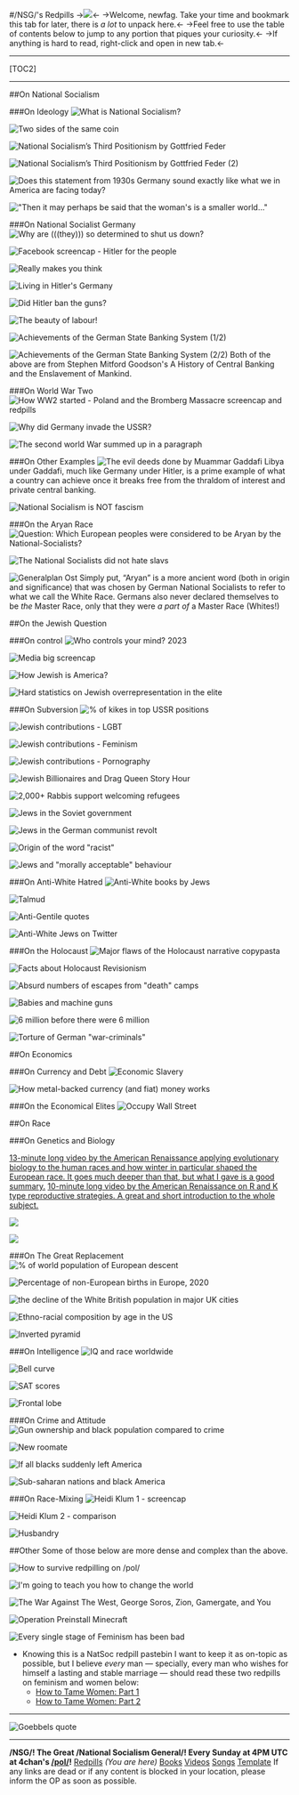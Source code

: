 #/NSG/'s Redpills
->![](https://files.catbox.moe/b0fk2p.png)<-
->Welcome, newfag. Take your time and bookmark this tab for later, there is *a lot* to unpack here.<-
->Feel free to use the table of contents below to jump to any portion that piques your curiosity.<-
->If anything is hard to read, right-click and open in new tab.<-
***
[TOC2]
***


##On National Socialism

###On Ideology
![What is National Socialism?](https://img.4plebs.org/boards/pol/image/1605/32/1605324176025.png)

![Two sides of the same coin](https://img.4plebs.org/boards/pol/image/1657/87/1657877094455.png)

![National Socialism’s Third Positionism by Gottfried Feder](https://files.catbox.moe/15lc8j.png)

![National Socialism’s Third Positionism by Gottfried Feder (2)](https://files.catbox.moe/ix2vph.png)

![Does this statement from 1930s Germany sound exactly like what we in America are facing today?](https://files.catbox.moe/w9jejc.jpg)

!["Then it may perhaps be said that the woman's is a smaller world..."](https://img.4plebs.org/boards/pol/image/1587/40/1587403549884.jpg)

###On National Socialist Germany
![Why are (((they))) so determined to shut us down?](https://img.4plebs.org/boards/pol/image/1553/69/1553696117751.jpg)

![Facebook screencap - Hitler for the people](https://img.4plebs.org/boards/pol/image/1620/40/1620409860044.jpg)

![Really makes you think](https://img.4plebs.org/boards/pol/image/1550/96/1550960185448.jpg)

![Living in Hitler's Germany](https://img.4plebs.org/boards/pol/image/1487/57/1487575752600.png)

![Did Hitler ban the guns?](https://img.4plebs.org/boards/pol/image/1631/59/1631596955833.jpg)

![The beauty of labour!](https://img.4plebs.org/boards/pol/image/1649/07/1649079076125.jpg)

![Achievements of the German State Banking System (1/2)](https://files.catbox.moe/jhcaqe.png)

![Achievements of the German State Banking System (2/2)](https://files.catbox.moe/58y0bi.png)
Both of the above are from Stephen Mitford Goodson's A History of Central Banking and the Enslavement of Mankind.

###On World War Two
![How WW2 started - Poland and the Bromberg Massacre screencap and redpills](https://img.4plebs.org/boards/pol/image/1597/48/1597485525458.jpg)

![Why did Germany invade the USSR?](https://img.4plebs.org/boards/pol/image/1596/48/1596485119842.jpg)

![The second world War summed up in a paragraph](https://img.4plebs.org/boards/pol/image/1632/51/1632512107487.jpg)

###On Other Examples
![The evil deeds done by Muammar Gaddafi](https://img.4plebs.org/boards/pol/image/1491/90/1491908027433.png)
Libya under Gaddafi, much like Germany under Hitler, is a prime example of what a country can achieve once it breaks free from the thraldom of interest and private central banking.

![National Socialism is NOT fascism](https://img.4plebs.org/boards/pol/image/1655/07/1655072046863.jpg)

###On the Aryan Race
![Question: Which European peoples were considered to be Aryan by the National-Socialists?](https://img.4plebs.org/boards/pol/image/1531/69/1531696865843.jpg)

![The National Socialists did not hate slavs](https://img.4plebs.org/boards/pol/image/1627/40/1627402508941.jpg)

![Generalplan Ost](https://img.4plebs.org/boards/pol/image/1500/63/1500635874090.jpg)
Simply put, “Aryan” is a more ancient word (both in origin and significance) that was chosen by German National Socialists to refer to what we call the White Race. Germans also never declared themselves to be *the* Master Race, only that they were *a part of* a Master Race (Whites!)


##On the Jewish Question

###On control
![Who controls your mind? 2023](https://img.4plebs.org/boards/pol/image/1672/67/1672675139041430.png)

![Media big screencap](https://img.4plebs.org/boards/pol/image/1561/32/1561321726805.jpg)

![How Jewish is America?](https://img.4plebs.org/boards/pol/image/1548/62/1548623839922.png)

![Hard statistics on Jewish overrepresentation in the elite](https://img.4plebs.org/boards/pol/image/1457/17/1457178680663.jpg)

###On Subversion
![% of kikes in top USSR positions](https://img.4plebs.org/boards/pol/image/1644/70/1644701636629.png)

![Jewish contributions - LGBT](https://img.4plebs.org/boards/pol/image/1627/41/1627415864365.jpg)

![Jewish contributions - Feminism](https://img.4plebs.org/boards/pol/image/1659/80/1659808668130211.png)

![Jewish contributions - Pornography](https://img.4plebs.org/boards/pol/image/1661/17/1661176178933724.png)

![Jewish Billionaires and Drag Queen Story Hour](https://img.4plebs.org/boards/pol/image/1655/04/1655044976388.png)

![2,000+ Rabbis support welcoming refugees](https://img.4plebs.org/boards/pol/image/1567/34/1567343508678.jpg)

![Jews in the Soviet government](https://img.4plebs.org/boards/pol/image/1626/03/1626037340481.png)

![Jews in the German communist revolt](https://img.4plebs.org/boards/pol/image/1386/32/1386327556288.jpg)

![Origin of the word "racist"](https://img.4plebs.org/boards/pol/image/1652/74/1652740378261.png)

![Jews and "morally acceptable" behaviour](https://img.4plebs.org/boards/pol/image/1464/53/1464535562255.png)

###On Anti-White Hatred
![Anti-White books by Jews](https://i.imgur.com/YEjhSpp.jpeg)

![Talmud](https://img.4plebs.org/boards/pol/image/1661/44/1661444549084024.jpg)

![Anti-Gentile quotes](https://img.4plebs.org/boards/pol/image/1490/38/1490386835018.jpg)

![Anti-White Jews on Twitter](https://img.4plebs.org/boards/pol/image/1541/89/1541892258702.jpg)

###On the Holocaust
![Major flaws of the Holocaust narrative copypasta](https://img.4plebs.org/boards/pol/image/1474/13/1474133895701.png)

![Facts about Holocaust Revisionism](https://img.4plebs.org/boards/pol/image/1401/83/1401830572073.jpg)

![Absurd numbers of escapes from "death" camps](https://img.4plebs.org/boards/pol/image/1649/47/1649478403189.jpg)

![Babies and machine guns](https://img.4plebs.org/boards/pol/image/1640/92/1640924355890.jpg)

![6 million before there were 6 million](https://files.catbox.moe/grr2dr.jpg)

![Torture of German "war-criminals"](https://img.4plebs.org/boards/pol/image/1640/29/1640290472656.jpg)


##On Economics

###On Currency and Debt
![Economic Slavery](https://img.4plebs.org/boards/pol/image/1651/69/1651693504449.png)

![How metal-backed currency (and fiat) money works](https://img.4plebs.org/boards/pol/image/1642/80/1642801542772.png)

###On the Economical Elites
![Occupy Wall Street](https://img.4plebs.org/boards/pol/image/1582/36/1582361028110.png)


##On Race

###On Genetics and Biology

[13-minute long video by the American Renaissance applying evolutionary biology to the human races and how winter in particular shaped the European race. It goes much deeper than that, but what I gave is a good summary.](https://odysee.com/@AmericanRenaissance:7/ColdWinters:8)
[10-minute long video by the American Renaissance on R and K type reproductive strategies. A great and short introduction to the whole subject.](https://odysee.com/@AmericanRenaissance:7/Rushton:b)

![](https://img.4plebs.org/boards/pol/image/1610/16/1610168297750.png)

![](https://img.4plebs.org/boards/pol/image/1598/41/1598418103644.png)

###On The Great Replacement
![% of world population of European descent](https://img.4plebs.org/boards/pol/image/1648/32/1648320519700.jpg)

![Percentage of non-European births in Europe, 2020](https://media.patriots.win/post/EWMFnyFP.png)

![the decline of the White British population in major UK cities](https://img.4plebs.org/boards/pol/image/1615/13/1615137737531.png)

![Ethno-racial composition by age in the US](https://files.catbox.moe/xsz2e1.png)

![Inverted pyramid](https://img.4plebs.org/boards/pol/image/1592/13/1592139621285.png)

###On Intelligence
![IQ and race worldwide](https://img.4plebs.org/boards/pol/image/1490/78/1490787532693.png)

![Bell curve](https://img.4plebs.org/boards/pol/image/1552/61/1552610864487.png)

![SAT scores](https://files.catbox.moe/2sjmob.png)

![Frontal lobe](https://img.4plebs.org/boards/pol/image/1508/71/1508714638333.jpg)

###On Crime and Attitude
![Gun ownership and black population compared to crime](https://img.4plebs.org/boards/pol/image/1649/53/1649533703251.png)

![New roomate](https://img.4plebs.org/boards/pol/image/1651/51/1651512385367.png)

![If all blacks suddenly left America](https://img.4plebs.org/boards/pol/image/1649/10/1649107093003.png)

![Sub-saharan nations and black America](https://img.4plebs.org/boards/pol/image/1635/47/1635472552498.jpg)

###On Race-Mixing
![Heidi Klum 1 - screencap](https://img.4plebs.org/boards/pol/image/1637/00/1637000818841.png)

![Heidi Klum 2 - comparison](https://img.4plebs.org/boards/pol/image/1628/50/1628501190512.jpg)

![Husbandry](https://img.4plebs.org/boards/pol/image/1540/79/1540794603097.jpg)


##Other
Some of those below are more dense and complex than the above.

![How to survive redpilling on /pol/](https://img.4plebs.org/boards/pol/image/1660/45/1660450141837902.png)

![I'm going to teach you how to change the world](https://img.4plebs.org/boards/pol/image/1649/29/1649297114276.png)

![The War Against The West, George Soros, Zion, Gamergate, and You](https://img.4plebs.org/boards/pol/image/1512/02/1512022948426.png)

![Operation Preinstall Minecraft](https://img.4plebs.org/boards/pol/image/1638/66/1638662545501.png)

![Every single stage of Feminism has been bad](https://img.4plebs.org/boards/pol/image/1473/57/1473572519615.png)
* Knowing this is a NatSoc redpill pastebin I want to keep it as on-topic as possible, but I believe *every* man — specially, every man who wishes for himself a lasting and stable marriage — should read these two redpills on feminism and women below:
	* [How to Tame Women: Part 1](https://img.4plebs.org/boards/pol/image/1667/43/1667432074624563.jpg)
	* [How to Tame Women: Part 2](https://img.4plebs.org/boards/pol/image/1490/42/1490422198376.jpg)
***
![Goebbels quote](https://img.4plebs.org/boards/pol/image/1510/29/1510299383299.jpg)
***
**/NSG/! The Great /National Socialism General/! Every Sunday at 4PM UTC at 4chan's [/pol/](https://boards.4chan.org/pol/)!**
[Redpills](https://rentry.org/National-Socialist-Redpills) *(You are here)*
[Books](https://rentry.org/national-socialist-books) 
[Videos](https://rentry.org/National-Socialist-Videos) 
[Songs](https://rentry.org/National-Socialist-Music/) 
[Template](https://rentry.org/nsg-template) 
If any links are dead or if any content is blocked in your location, please inform the OP as soon as possible.